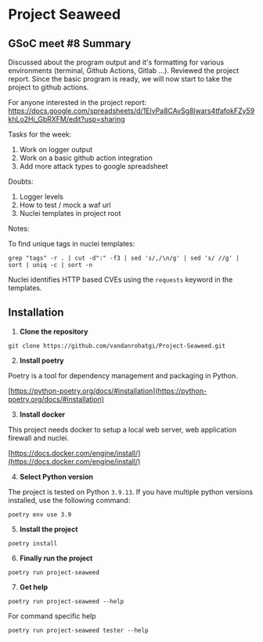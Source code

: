 # Project Seaweed

## GSoC meet #8 Summary

Discussed about the program output and it's formatting for various environments (terminal, Github Actions, Gitlab ...). Reviewed the project report. Since the basic program is ready, we will now start to take the project to github actions.


For anyone interested in the project report: https://docs.google.com/spreadsheets/d/1ElvPa8CAvSg8lwars4tfafokFZy59khLo2Hj_GbRXFM/edit?usp=sharing

Tasks for the week:

1. Work on logger output
2. Work on a basic github action integration
3. Add more attack types to google spreadsheet


Doubts:

1. Logger levels
2. How to test / mock a waf url
3. Nuclei templates in project root

Notes:

To find unique tags in nuclei templates:

`grep "tags" -r . | cut -d":" -f3 | sed 's/,/\n/g' | sed 's/ //g' | sort | uniq -c | sort -n`

Nuclei identifies HTTP based CVEs using the `requests` keyword in the templates.


## Installation

1. **Clone the repository**

`git clone https://github.com/vandanrohatgi/Project-Seaweed.git`

2. **Install poetry** 

Poetry is a tool for dependency management and packaging in Python. 

[https://python-poetry.org/docs/#installation](https://python-poetry.org/docs/#installation)

3. **Install docker**

This project needs docker to setup a local web server, web application firewall and nuclei.

[https://docs.docker.com/engine/install/](https://docs.docker.com/engine/install/)

4. **Select Python version**

The project is tested on Python `3.9.13`. If you have multiple python versions installed, use the following command:

`poetry env use 3.9`

5. **Install the project**

`poetry install`

6. **Finally run the project**

`poetry run project-seaweed`

7. **Get help**

`poetry run project-seaweed --help`

For command specific help

`poetry run project-seaweed tester --help`
